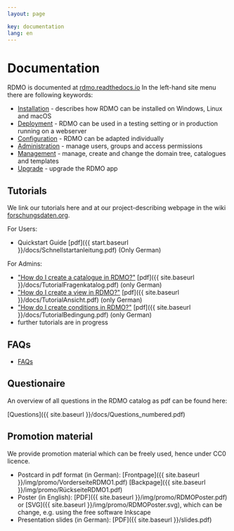 ```yaml
---
layout: page

key: documentation
lang: en
---
```

Documentation
=============

RDMO is documented at [rdmo.readthedocs.io](http://rdmo.readthedocs.io/de/latest) In the left-hand site menu there are following keywords:

* [Installation](http://rdmo.readthedocs.io/en/latest/installation/index.html) - describes how RDMO can be installed on Windows, Linux and macOS
* [Deployment](http://rdmo.readthedocs.io/en/latest/deployment/index.html) - RDMO can be used in a testing setting or in production running on a webserver
* [Configuration](http://rdmo.readthedocs.io/en/latest/configuration/index.html) - RDMO can be adapted individually
* [Administration](http://rdmo.readthedocs.io/en/latest/administration/index.html) - manage users, groups and access permissions
* [Management](http://rdmo.readthedocs.io/en/latest/management/index.html) - manage, create and change the domain tree, catalogues and templates
* [Upgrade](http://rdmo.readthedocs.io/en/latest/upgrade/index.html) - upgrade the RDMO app

Tutorials
---------

We link our tutorials here and at our project-describing webpage in the wiki [forschungsdaten.org](http://forschungsdaten.org/index.php/RDMO).

For Users:

* Quickstart Guide [pdf]({{ start.baseurl }}/docs/Schnellstartanleitung.pdf) (Only German)

For Admins:

* ["How do I create a catalogue in RDMO?"](http://www.forschungsdaten.org/index.php/Katalog_erstellen) [pdf]({{ site.baseurl }}/docs/TutorialFragenkatalog.pdf)
(only German)
* ["How do I create a view in RDMO?"](http://www.forschungsdaten.org/index.php/Ansicht_erstellen) [pdf]({{ site.baseurl }}/docs/TutorialAnsicht.pdf)
(only German)
* ["How do I create conditions in RDMO?"](http://www.forschungsdaten.org/index.php/Bedingung_erstellen) [pdf]({{ site.baseurl }}/docs/TutorialBedingung.pdf) (only German)
*  further tutorials are in progress

FAQs
----

* [FAQs](http://www.forschungsdaten.org/index.php/FAQs)

Questionaire
------------

An overview of all questions in the RDMO catalog as pdf can be found here:

[Questions]({{ site.baseurl }}/docs/Questions_numbered.pdf)

Promotion material
-----------------

We provide promotion material which can be freely used, hence under CC0 licence.

* Postcard in pdf format (in German): [Frontpage]({{ site.baseurl }}/img/promo/VorderseiteRDMO1.pdf) [Backpage]({{ site.baseurl }}/img/promo/RückseiteRDMO1.pdf)
* Poster (in English): [PDF]({{ site.baseurl }}/img/promo/RDMOPoster.pdf) or [SVG]({{ site.baseurl }}/img/promo/RDMOPoster.svg), which can be change, e.g. using the free software Inkscape
* Presentation slides (in German): [PDF]({{ site.baseurl }}/slides.pdf)
